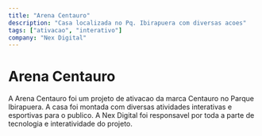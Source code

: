 ```yaml
---
title: "Arena Centauro"
description: "Casa localizada no Pq. Ibirapuera com diversas acoes"
tags: ["ativacao", "interativo"]
company: "Nex Digital"
---
```


# Arena Centauro

A Arena Centauro foi um projeto de ativacao da marca Centauro no Parque Ibirapuera. A casa foi montada com diversas atividades interativas e esportivas para o publico. A Nex Digital foi responsavel por toda a parte de tecnologia e interatividade do projeto.